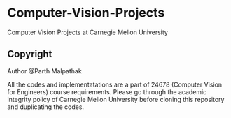 # Computer-Vision-Projects
Computer Vision Projects at Carnegie Mellon University

## Copyright
Author @Parth Malpathak

All the codes and implementatations are a part of 24678 (Computer Vision for Engineers) course requirements. Please go through the academic integrity policy of Carnegie Mellon University before cloning this repository and duplicating the codes.
